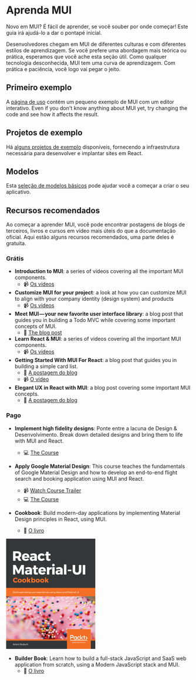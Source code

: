 # Aprenda MUI

<p class="description">Novo em MUI? É fácil de aprender, se você souber por onde começar! Este guia irá ajudá-lo a dar o pontapé inicial.</p>

Desenvolvedores chegam em MUI de diferentes culturas e com diferentes estilos de aprendizagem. Se você prefere uma abordagem mais teórica ou prática, esperamos que você ache esta seção útil. Como qualquer tecnologia desconhecida, MUI tem uma curva de aprendizagem. Com prática e paciência, você logo vai pegar o jeito.

## Primeiro exemplo

A [página de uso](/getting-started/usage/#quick-start) contém um pequeno exemplo de MUI com um editor interativo. Even if you don't know anything about MUI yet, try changing the code and see how it affects the result.

## Projetos de exemplo

Há [alguns projetos de exemplo](/getting-started/example-projects/) disponíveis, fornecendo a infraestrutura necessária para desenvolver e implantar sites em React.

## Modelos

Esta [seleção de modelos básicos](/getting-started/templates/) pode ajudar você a começar a criar o seu aplicativo.

## Recursos recomendados

Ao começar a aprender MUI, você pode encontrar postagens de blogs de terceiros, livros e cursos em vídeo mais úteis do que a documentação oficial. Aqui estão alguns recursos recomendados, uma parte deles é gratuita.

### Grátis

- **Introduction to MUI**: a series of videos covering all the important MUI components.
  - 📹 [Os vídeos](https://www.youtube.com/watch?v=pHclLuRolzE&list=PLQg6GaokU5CwiVmsZ0d_9Zsg_DnIP_xwr)
- **Customize MUI for your project**: a look at how you can customize MUI to align with your company identity (design system) and products
  - 📹 [Os vídeos](https://www.youtube.com/watch?v=bDkB3LoQKxs)
- **Meet MUI — your new favorite user interface library**: a blog post that guides you in building a Todo MVC while covering some important concepts of MUI.
  - 📝 [The blog post](https://www.freecodecamp.org/news/meet-your-material-ui-your-new-favorite-user-interface-library-6349a1c88a8c/)
- **Learn React & MUI**: a series of videos covering all the important MUI components.
  - 📹 [Os vídeos](https://www.youtube.com/watch?v=xm4LX5fJKZ8&list=PLcCp4mjO-z98WAu4sd0eVha1g-NMfzHZk)
- **Getting Started With MUI For React**: a blog post that guides you in building a simple card list.
  - 📝 [A postagem do blog](https://medium.com/codingthesmartway-com-blog/getting-started-with-material-ui-for-react-material-design-for-react-364b2688b555)
  - 📹 [O vídeo](https://www.youtube.com/watch?v=PWadEeOuv5o)
- **Elegant UX in React with MUI**: a blog post covering some important MUI concepts.
  - 📝 [A postagem do blog](https://alligator.io/react/material-ui/)

### Pago

- **Implement high fidelity designs**: Ponte entre a lacuna de Design & Desenvolvimento. Break down detailed designs and bring them to life with MUI and React.

  - 💻 [The Course](https://click.linksynergy.com/deeplink?id=IVuPfk1F/Ow&mid=39197&murl=https%3A%2F%2Fwww.udemy.com%2Fcourse%2Fimplement-high-fidelity-designs-with-material-ui-and-reactjs%2F)

- **Apply Google Material Design**: This course teaches the fundamentals of Google Material Design and how to develop an end-to-end flight search and booking application using MUI and React.

  - 📹 [Watch Course Trailer](https://www.youtube.com/watch?v=hhZ6yFvCWho)
  - 💻 [The Course](https://bonsaiilabs.com/courseDetail/material-ui-with-react)

- **Cookbook**: Build modern-day applications by implementing Material Design principles in React, using MUI.
  - 📘 [O livro](https://www.amazon.com/gp/product/1789615224/)

[![cookbook](/static/blog/material-ui-v4-is-out/cookbook.png)](https://www.amazon.com/gp/product/1789615224/)

- **Builder Book**: Learn how to build a full-stack JavaScript and SaaS web application from scratch, using a Modern JavaScript stack and MUI.
  - 📘 [O livro](https://builderbook.org/)
